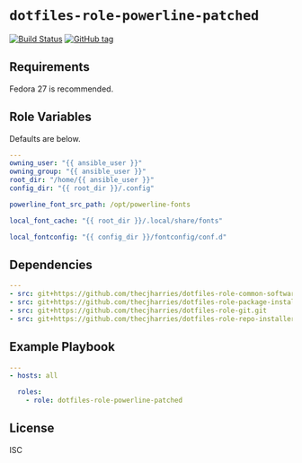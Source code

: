 # `dotfiles-role-powerline-patched`

[![Build Status](https://travis-ci.org/thecjharries/dotfiles-role-powerline-patched.svg?branch=master)](https://travis-ci.org/thecjharries/dotfiles-role-powerline-patched)
[![GitHub tag](https://img.shields.io/github/tag/thecjharries/dotfiles-role-powerline-patched.svg)](https://github.com/thecjharries/dotfiles-role-powerline-patched)

## Requirements

Fedora 27 is recommended.

## Role Variables

Defaults are below.

```yml
---
owning_user: "{{ ansible_user }}"
owning_group: "{{ ansible_user }}"
root_dir: "/home/{{ ansible_user }}"
config_dir: "{{ root_dir }}/.config"

powerline_font_src_path: /opt/powerline-fonts

local_font_cache: "{{ root_dir }}/.local/share/fonts"

local_fontconfig: "{{ config_dir }}/fontconfig/conf.d"
```

## Dependencies

```yml
---
- src: git+https://github.com/thecjharries/dotfiles-role-common-software.git
- src: git+https://github.com/thecjharries/dotfiles-role-package-installer.git
- src: git+https://github.com/thecjharries/dotfiles-role-git.git
- src: git+https://github.com/thecjharries/dotfiles-role-repo-installer.git
```

## Example Playbook

```yml
---
- hosts: all

  roles:
    - role: dotfiles-role-powerline-patched
```

## License

ISC

